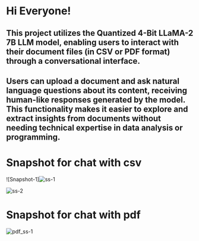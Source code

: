 # Hi Everyone!
## This project utilizes the Quantized 4-Bit LLaMA-2 7B LLM model, enabling users to interact with their document files (in CSV or PDF format) through a conversational interface.

## Users can upload a document and ask natural language questions about its content, receiving human-like responses generated by the model. This functionality makes it easier to explore and extract insights from documents without needing technical expertise in data analysis or programming.



# Snapshot for chat with csv


![Snapshot-1]![ss-1](https://github.com/prabal-k/ARL-Chatwith_csv_using_llm/assets/91243958/20effa3a-bad6-4950-aac3-c46ddb0f2140)



![ss-2](https://github.com/prabal-k/ARL-Chatwith_csv_using_llm/assets/91243958/fc5c12ff-a619-4d64-a19d-78e8e9271522)




# Snapshot for chat with pdf

![pdf_ss-1](https://github.com/user-attachments/assets/dc419300-44c9-4ce9-aea6-4271c6eb3819)



